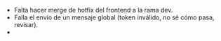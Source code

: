 - Falta hacer merge de hotfix del frontend a la rama dev.
- Falla el envío de un mensaje global (token inválido, no sé cómo pasa, revisar).
-
